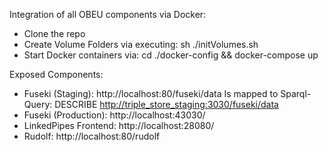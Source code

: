 Integration of all OBEU components via Docker:

- Clone the repo
-  Create Volume Folders via executing: sh ./initVolumes.sh
- Start Docker containers via: cd ./docker-config && docker-compose up

Exposed Components:
- Fuseki (Staging): http://localhost:80/fuseki/data
    Is mapped to Sparql-Query: DESCRIBE <http://triple_store_staging:3030/fuseki/data> 
- Fuseki (Production): http://localhost:43030/
- LinkedPipes Frontend: http://localhost:28080/    
- Rudolf: http://localhost:80/rudolf
    
